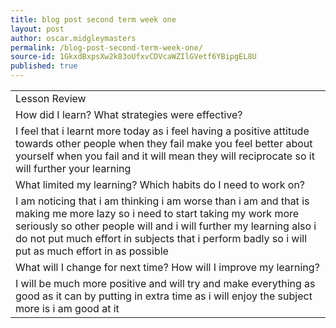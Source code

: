 ```yaml
---
title: blog post second term week one
layout: post
author: oscar.midgleymasters
permalink: /blog-post-second-term-week-one/
source-id: 1GkxdBxpsXw2k83oUfxvCDVcaWZIlGVetf6YBipgEL8U
published: true
---
```

<table>
  <tr>
    <td>Lesson Review</td>
  </tr>
  <tr>
    <td>How did I learn? What strategies were effective? </td>
  </tr>
  <tr>
    <td>I feel that i learnt more today as i feel having a positive attitude towards other people when they fail make you feel better about yourself when you fail and it will mean they will reciprocate so it will further your learning</td>
  </tr>
  <tr>
    <td>What limited my learning? Which habits do I need to work on? </td>
  </tr>
  <tr>
    <td>I am noticing that i am thinking i am worse than i am and that is making me more lazy so i need to start taking my work more seriously so other people will and i will further my learning also i do not put much effort in subjects that i perform badly so  i will put as much effort in as possible</td>
  </tr>
  <tr>
    <td>What will I change for next time? How will I improve my learning?</td>
  </tr>
  <tr>
    <td>I will be much more positive and will try and make everything as good as it can by putting in extra time as i will enjoy the subject more is i am good at it</td>
  </tr>
</table>


